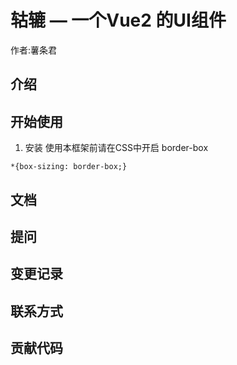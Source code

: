 # 轱辘 — 一个Vue2 的UI组件
  作者:薯条君	
## 介绍

## 开始使用

1. 安装
使用本框架前请在CSS中开启 border-box
```
*{box-sizing: border-box;}
```

## 文档

## 提问

## 变更记录

## 联系方式

## 贡献代码




